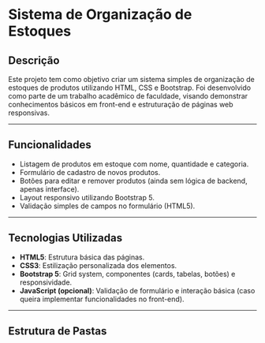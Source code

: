 # Sistema de Organização de Estoques

## Descrição
Este projeto tem como objetivo criar um sistema simples de organização de estoques de produtos utilizando HTML, CSS e Bootstrap. Foi desenvolvido como parte de um trabalho acadêmico de faculdade, visando demonstrar conhecimentos básicos em front-end e estruturação de páginas web responsivas.

---

## Funcionalidades
- Listagem de produtos em estoque com nome, quantidade e categoria.
- Formulário de cadastro de novos produtos.
- Botões para editar e remover produtos (ainda sem lógica de backend, apenas interface).
- Layout responsivo utilizando Bootstrap 5.
- Validação simples de campos no formulário (HTML5).

---

## Tecnologias Utilizadas
- **HTML5**: Estrutura básica das páginas.
- **CSS3**: Estilização personalizada dos elementos.
- **Bootstrap 5**: Grid system, componentes (cards, tabelas, botões) e responsividade.
- **JavaScript (opcional)**: Validação de formulário e interação básica (caso queira implementar funcionalidades no front-end).

---

## Estrutura de Pastas
